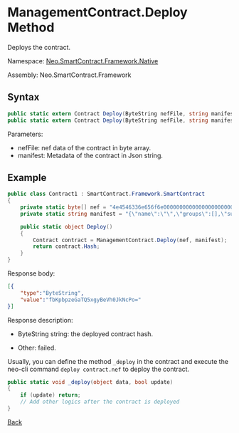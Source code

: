 # ManagementContract.Deploy Method

Deploys the contract.

Namespace: [Neo.SmartContract.Framework.Native](../../native.md)

Assembly: Neo.SmartContract.Framework

## Syntax

```c#
public static extern Contract Deploy(ByteString nefFile, string manifest);
public static extern Contract Deploy(ByteString nefFile, string manifest, object data);
```

Parameters:

- nefFile: nef data of the contract in byte array.
- manifest: Metadata of the contract in Json string.

## Example

```c#
public class Contract1 : SmartContract.Framework.SmartContract
{
    private static byte[] nef = "4e4546336e656f6e00000000000000000000000000000000000000000000000000000000332e302e302e30000000000000000000000000000000000000000000000000000211407060ba5f".HexToBytes();
    private static string manifest = "{\"name\":\"\",\"groups\":[],\"supportedstandards\":[],\"abi\":{\"methods\":[{\"name\":\"update\",\"parameters\":[],\"offset\":0,\"returntype\":\"Any\",\"safe\":false}],\"events\":[]},\"permissions\":[{\"contract\":\"*\",\"methods\":\"*\"}],\"trusts\":[],\"extra\":null}";

    public static object Deploy()
    {
        Contract contract = ManagementContract.Deploy(nef, manifest);
        return contract.Hash;
    }
}
```

Response body:

```json
[{
    "type":"ByteString",
    "value":"fbKpbpzeGaTQ5xgyBeVh0JkNcPo="
}]
```

Response description:

- ByteString string: the deployed contract hash.

- Other: failed.

Usually, you can define the method `_deploy` in the contract and execute the neo-cli command `deploy contract.nef` to deploy the contract.

```c#
public static void _deploy(object data, bool update)
{
    if (update) return;
    // Add other logics after the contract is deployed
}
```

[Back](../ContractManagement.md)